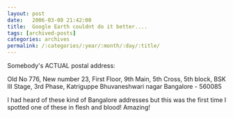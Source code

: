```yaml
---
layout: post
date:	2006-03-08 21:42:00
title:  Google Earth couldnt do it better....
tags: [archived-posts]
categories: archives
permalink: /:categories/:year/:month/:day/:title/
---
```

Somebody's ACTUAL postal address:

Old No 776,
New number  23,
First Floor,
9th Main, 
5th Cross,
5th block,
BSK III Stage,
3rd Phase,
Katriguppe
Bhuvaneshwari nagar
Bangalore - 560085

I had heard of these kind of Bangalore addresses but this was the first time I spotted one of these in flesh and blood! Amazing!
